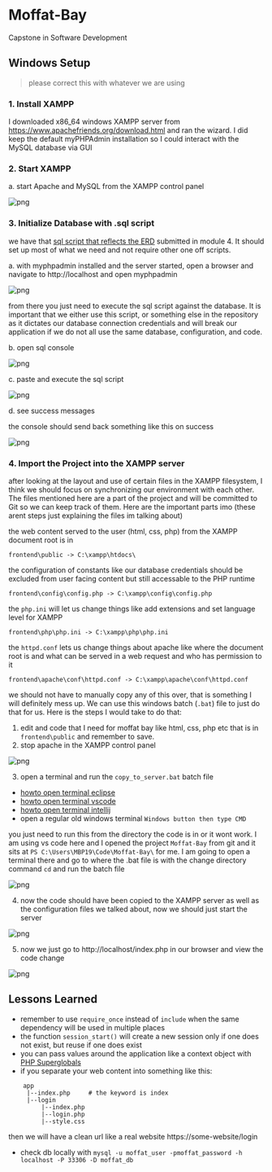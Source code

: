 # Moffat-Bay
Capstone in Software Development 

## Windows Setup

> please correct this with whatever we are using

### 1. Install XAMPP
I downloaded x86_64 windows XAMPP server from https://www.apachefriends.org/download.html and ran the wizard. I did keep the default myPHPAdmin installation so I could interact with the MySQL database via GUI

### 2. Start XAMPP

a. start Apache and MySQL from the XAMPP control panel

![png](docs/readme-docs/start-xamp.png)

### 3. Initialize Database with .sql script
we have that [sql script that reflects the ERD](https://github.com/justhowe/Moffat-Bay/blob/main/src/database/init.sql) submitted in module 4. It should set up most of what we need and not require other one off scripts.

a. with myphpadmin installed and the server started, open a browser and navigate to http://localhost and open myphpadmin

![png](docs/readme-docs/menu.png)

from there you just need to execute the sql script against the database. It is important that we either use this script, or something else in the repository as it dictates our database connection credentials and will break our application if we do not all use the same database, configuration, and code. 

b. open sql console

![png](docs/readme-docs/sql.png)

c. paste and execute the sql script

![png](docs/readme-docs/exec-sql.png)

d. see success messages

the console should send back something like this on success

![png](docs/readme-docs/sql-success.png)


### 4. Import the Project into the XAMPP server
after looking at the layout and use of certain files in the XAMPP filesystem, I think we should focus on 
synchronizing our environment with each other. The files mentioned here are a part of the project and will be committed to Git so we can keep track of them. Here are the important parts imo
(these arent steps just explaining the files im talking about)

the web content served to the user (html, css, php) from the XAMPP document root is in

```
frontend\public -> C:\xampp\htdocs\
```

the configuration of constants like our database credentials should be excluded from user facing content
but still accessable to the PHP runtime 

```
frontend\config\config.php -> C:\xampp\config\config.php
```

the `php.ini` will let us change things like add extensions and set language level for XAMPP
```
frontend\php\php.ini -> C:\xampp\php\php.ini
```

the `httpd.conf` lets us change things about apache like where the document root is and what can be served in a web request and who has permission to it
```
frontend\apache\conf\httpd.conf -> C:\xampp\apache\conf\httpd.conf
```

we should not have to manually copy any of this over, that is something I will definitely mess up. We can use this windows batch (`.bat`) file to just do that for us. Here is the steps I would take to do that:

1. edit and code that I need for moffat bay like html, css, php etc that is in `frontend\public` and remember to save.
2. stop apache in the XAMPP control panel

![png](docs/readme-docs/stop.png)

3. open a terminal and run the `copy_to_server.bat` batch file

- [howto open terminal eclipse](https://code2care.org/howto/how-to-access-terminal-in-eclipse-ide/)
- [howto open terminal vscode](https://code.visualstudio.com/docs/terminal/basics)
- [howto open terminal intellij](https://www.jetbrains.com/help/idea/terminal-emulator.html)
- open a regular old windows terminal `Windows button then type CMD`

you just need to run this from the directory the code is in or it wont work. I am using vs code here and I opened the project `Moffat-Bay` from git and it sits at `PS C:\Users\MBP19\Code\Moffat-Bay\` for me. I am going to open a terminal there and go to where the .bat file is with the change directory command `cd` and run the batch file

![png](docs/readme-docs/terinal.png)

4. now the code should have been copied to the XAMPP server as well as the configuration files we talked about, now we should just start the server

![png](docs/readme-docs/start.png)

5. now we just go to http://localhost/index.php in our browser and view the code change

![png](docs/readme-docs/beautiful-website.png)


## Lessons Learned

- remember to use `require_once` instead of `include` when the same dependency will be used in multiple places
- the function `session_start()` will create a new session only if one does not exist, but reuse if one does exist
- you can pass values around the application like a context object with [PHP Superglobals](https://www.php.net/manual/en/language.variables.superglobals.php)
- if you separate your web content into something like this:
```
    app
     |--index.php     # the keyword is index
     |--login
         |--index.php
         |--login.php
         |--style.css
```
then we will have a clean url like a real website https://some-website/login
- check db locally with `mysql -u moffat_user -pmoffat_password -h localhost -P 33306 -D moffat_db`